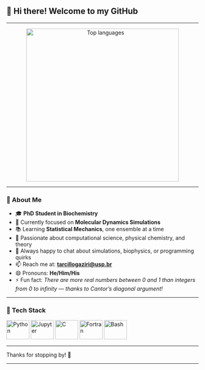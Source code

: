 ## 👋 Hi there! Welcome to my GitHub

<hr/>

<div align="center">

<picture>
  <source 
    srcset="https://github-readme-stats.vercel.app/api/top-langs/?username=T98G&layout=compact" 
    media="(prefers-color-scheme: dark)" />
  <img 
    src="https://github-readme-stats.vercel.app/api/top-langs/?username=T98G&layout=compact" 
    alt="Top languages"
    style="height: 400px; width: auto;" />
</picture>

</div>

<hr/>

### 🧪 About Me

- 🎓 **PhD Student in Biochemistry**  
- 🔬 Currently focused on **Molecular Dynamics Simulations**  
- 📚 Learning **Statistical Mechanics**, one ensemble at a time  
- 🧠 Passionate about computational science, physical chemistry, and theory  
- 💬 Always happy to chat about simulations, biophysics, or programming quirks  
- 📫 Reach me at: **tarcillogaziri@usp.br**  
- 😄 Pronouns: **He/Him/His**  
- ⚡ Fun fact: *There are more real numbers between 0 and 1 than integers from 0 to infinity — thanks to Cantor’s diagonal argument!*

<hr/>

### 🧰 Tech Stack

<div>
  <img alt="Python" height="50" width="60" src="https://cdn.jsdelivr.net/gh/devicons/devicon@latest/icons/python/python-original.svg" />
  <img alt="Jupyter" height="50" width="60" src="https://cdn.jsdelivr.net/gh/devicons/devicon@latest/icons/jupyter/jupyter-original.svg" />
  <img alt="C" height="50" width="60" src="https://cdn.jsdelivr.net/gh/devicons/devicon@latest/icons/c/c-plain.svg" />
  <img alt="Fortran" height="50" width="60" src="https://cdn.jsdelivr.net/gh/devicons/devicon@latest/icons/fortran/fortran-original.svg" />
  <img alt="Bash" height="50" width="60" src="https://cdn.jsdelivr.net/gh/devicons/devicon@latest/icons/bash/bash-original.svg" />
</div>

<hr/>

Thanks for stopping by! 🚀

---
